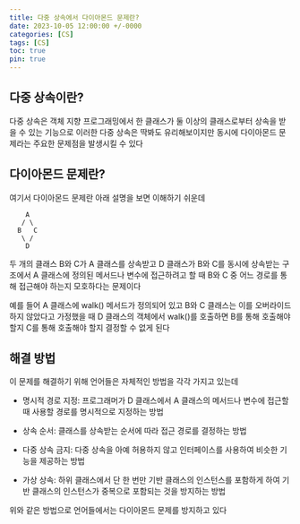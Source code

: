```yaml
---
title: 다중 상속에서 다이아몬드 문제란?
date: 2023-10-05 12:00:00 +/-0000
categories: [CS]
tags: [CS]
toc: true
pin: true
---
```


## 다중 상속이란?

다중 상속은 객체 지향 프로그래밍에서 한 클래스가 둘 이상의 클래스로부터 상속을 받을 수 있는 기능으로 이러한 다중 상속은 딱봐도 유리해보이지만 동시에 다이아몬드 문제라는 주요한 문제점을 발생시킬 수 있다

## 다이아몬드 문제란?

여기서 다이아몬드 문제란 아래 설명을 보면 이해하기 쉬운데

~~~
    A
   / \
  B   C
   \ /
    D
~~~

두 개의 클래스 B와 C가 A 클래스를 상속받고 D 클래스가 B와 C를 동시에 상속받는 구조에서 A 클래스에 정의된 메서드나 변수에 접근하려고 할 때 B와 C 중 어느 경로를 통해 접근해야 하는지 모호하다는 문제이다

예를 들어 A 클래스에 walk() 메서드가 정의되어 있고 B와 C 클래스는 이를 오버라이드하지 않았다고 가정했을 때 D 클래스의 객체에서 walk()를 호출하면 B를 통해 호출해야 할지 C를 통해 호출해야 할지 결정할 수 없게 된다

## 해결 방법

이 문제를 해결하기 위해 언어들은 자체적인 방법을 각각 가지고 있는데

* 명시적 경로 지정: 프로그래머가 D 클래스에서 A 클래스의 메서드나 변수에 접근할 때 사용할 경로를 명시적으로 지정하는 방법

* 상속 순서: 클래스를 상속받는 순서에 따라 접근 경로를 결정하는 방법

* 다중 상속 금지: 다중 상속을 아예 허용하지 않고 인터페이스를 사용하여 비슷한 기능을 제공하는 방법

* 가상 상속: 하위 클래스에서 단 한 번만 기반 클래스의 인스턴스를 포함하게 하여 기반 클래스의 인스턴스가 중복으로 포함되는 것을 방지하는 방법

위와 같은 방법으로 언어들에서는 다이아몬드 문제를 방지하고 있다